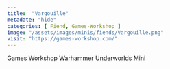 ```yaml
---
title:  "Vargouille"
metadate: "hide"
categories: [ Fiend, Games-Workshop ]
image: "/assets/images/minis/fiends/Vargouille.png"
visit: "https://games-workshop.com/"
---
```

Games Workshop Warhammer Underworlds Mini
